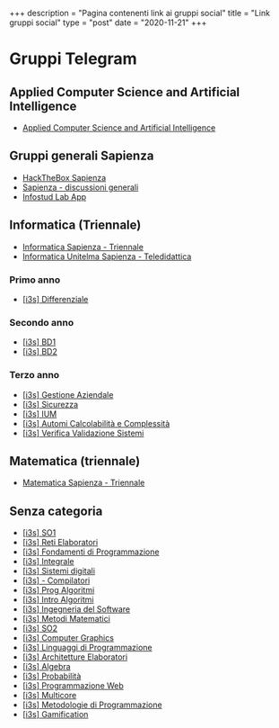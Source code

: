 +++
description = "Pagina contenenti link ai gruppi social"
title = "Link gruppi social"
type = "post"
date = "2020-11-21"
+++

# Gruppi Telegram


## Applied Computer Science and Artificial Intelligence
* [Applied Computer Science and Artificial Intelligence](https://t.me/joinchat/Oqb8Z1bOP0QU3xR2TJ3KvA)

## Gruppi generali Sapienza
* [HackTheBox Sapienza](https://t.me/joinchat/Oqb8Z0mF7j3uSNlcKPVe2Q)
* [Sapienza - discussioni generali](https://t.me/joinchat/Oqb8Z0UAYg_YMHZn-S8qZw)
* [Infostud Lab App](https://t.me/joinchat/Oqb8Z01gCkS1WhaLv-3-Dw)

## Informatica (Triennale)
* [Informatica Sapienza - Triennale](https://t.me/joinchat/Oqb8Z0tlJgj2C0BH2ctEXA)
* [Informatica Unitelma Sapienza - Teledidattica](https://t.me/joinchat/Oqb8Z1X54to_Xv0TLh9ODA)

### Primo anno
* [[i3s] Differenziale](https://t.me/joinchat/Oqb8Z1Q8gXS2eQ_L5ASe9w)

### Secondo anno
* [[i3s] BD1](https://t.me/joinchat/Oqb8Z0wUh5DFL7bICquySQ)
* [[i3s] BD2](https://t.me/joinchat/Oqb8Z0JgkaMk5GD_2G3d6w)

### Terzo anno
* [[i3s] Gestione Aziendale](https://t.me/joinchat/Oqb8Z1MDwcQtgi-Hh57ITw)
* [[i3s] Sicurezza](https://t.me/joinchat/Oqb8Z1TnxUxHHJn0hDwFhg)
* [[i3s] IUM](https://t.me/joinchat/Oqb8Z0h-2KUWbe35tMVDtA)
* [[i3s] Automi Calcolabilità e Complessità](https://t.me/joinchat/Oqb8Z0Zz9O__DJwz6z3_Yw)
* [[i3s] Verifica Validazione Sistemi](https://t.me/joinchat/Oqb8Z1Q9XSncERvbSbUUOA)

## Matematica (triennale)
* [Matematica Sapienza - Triennale](https://t.me/joinchat/Oqb8Z1RgpJm2c8Xr_U932A)
## Senza categoria
* [[i3s] SO1](https://t.me/joinchat/Oqb8Z1BVyyhTsokw6AFPKA)
* [[i3s] Reti Elaboratori](https://t.me/joinchat/Oqb8Z1eFvkPo97EIKV_ocQ)
* [[i3s] Fondamenti di Programmazione](https://t.me/joinchat/Oqb8Z1fU8JHiHpk4KBBqVw)
* [[i3s] Integrale](https://t.me/joinchat/Oqb8Z0lIbxsObyUMPRy91g)
* [[i3s] Sistemi digitali](https://t.me/joinchat/Oqb8Z0OW2mIrI5yFFU2SwA)
* [[i3s] - Compilatori](https://t.me/joinchat/Oqb8Z0qZgUs9xDDj72hZlQ)
* [[i3s] Prog Algoritmi](https://t.me/joinchat/Oqb8Z0i-Kcy65u0mKn8W6Q)
* [[i3s] Intro Algoritmi](https://t.me/joinchat/Oqb8Z0TxSbvS3Lz5mrZ8Lw)
* [[i3s] Ingegneria del Software](https://t.me/joinchat/Oqb8Z0ly85riF7d30c_ktQ)
* [[i3s] Metodi Matematici](https://t.me/joinchat/Oqb8Z1WQTsV_t4zxP2OLmw)
* [[i3s] SO2](https://t.me/joinchat/Oqb8Z0pD2uRlgMys3dlrGA)
* [[i3s] Computer Graphics](https://t.me/joinchat/Oqb8Z1JL7oGKDJTNrTvyDg)
* [[i3s] Linguaggi di Programmazione](https://t.me/joinchat/Oqb8Z1jHDjhHtOyEQXwo-g)
* [[i3s] Architetture Elaboratori](https://t.me/joinchat/Oqb8Z0VUIjo3s5Y3K2vGAw)
* [[i3s] Algebra](https://t.me/joinchat/Oqb8Z1bjjS2A9tN9AGgM8Q)
* [[i3s] Probabilità](https://t.me/joinchat/Oqb8Z0hmW1iePu28-QT1Vw)
* [[i3s] Programmazione Web](https://t.me/joinchat/Oqb8Z0jZF2AeUPebFCu5xA)
* [[i3s] Multicore](https://t.me/joinchat/Oqb8Z1QWLni0HM02oySiXg)
* [[i3s] Metodologie di Programmazione](https://t.me/joinchat/Oqb8Z0eiQ4DUdv1JExn13Q)
* [[i3s] Gamification](https://t.me/joinchat/Oqb8Z0wwsCY-MZ1J7DNRPw)
